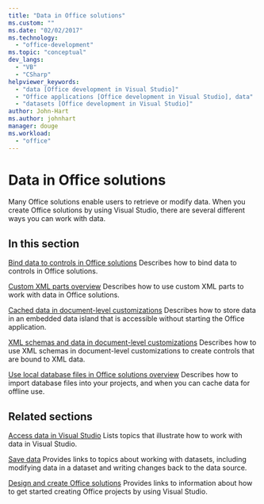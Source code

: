 ```yaml
---
title: "Data in Office solutions"
ms.custom: ""
ms.date: "02/02/2017"
ms.technology:
  - "office-development"
ms.topic: "conceptual"
dev_langs:
  - "VB"
  - "CSharp"
helpviewer_keywords:
  - "data [Office development in Visual Studio]"
  - "Office applications [Office development in Visual Studio], data"
  - "datasets [Office development in Visual Studio]"
author: John-Hart
ms.author: johnhart
manager: douge
ms.workload:
  - "office"
---
```

# Data in Office solutions
  Many Office solutions enable users to retrieve or modify data. When you create Office solutions by using Visual Studio, there are several different ways you can work with data.

## In this section
 [Bind data to controls in Office solutions](../vsto/binding-data-to-controls-in-office-solutions.md)
 Describes how to bind data to controls in Office solutions.

 [Custom XML parts overview](../vsto/custom-xml-parts-overview.md)
 Describes how to use custom XML parts to work with data in Office solutions.

 [Cached data in document-level customizations](../vsto/cached-data-in-document-level-customizations.md)
 Describes how to store data in an embedded data island that is accessible without starting the Office application.

 [XML schemas and data in document-level customizations](../vsto/xml-schemas-and-data-in-document-level-customizations.md)
 Describes how to use XML schemas in document-level customizations to create controls that are bound to XML data.

 [Use local database files in Office solutions overview](../vsto/using-local-database-files-in-office-solutions-overview.md)
 Describes how to import database files into your projects, and when you can cache data for offline use.

## Related sections
 [Access data in Visual Studio](../data-tools/accessing-data-in-visual-studio.md)
 Lists topics that illustrate how to work with data in Visual Studio.

 [Save data](../data-tools/saving-data.md)
 Provides links to topics about working with datasets, including modifying data in a dataset and writing changes back to the data source.

 [Design and create Office solutions](../vsto/designing-and-creating-office-solutions.md)
 Provides links to information about how to get started creating Office projects by using Visual Studio.
